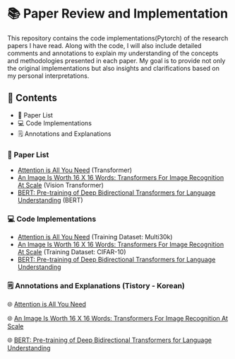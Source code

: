 # 📚 Paper Review and Implementation

This repository contains the code implementations(Pytorch) of the research papers I have read. Along with the code, I will also include detailed comments and annotations to explain my understanding of the concepts and methodologies presented in each paper. My goal is to provide not only the original implementations but also insights and clarifications based on my personal interpretations.

## 📝 Contents  
- 📖 Paper List  
- 💻 Code Implementations
- 🗒️ Annotations and Explanations

### 📖 Paper List
- [Attention is All You Need](http://arxiv.org/abs/1706.03762) (Transformer)
- [An Image Is Worth 16 X 16 Words: Transformers For Image Recognition At Scale](http://arxiv.org/abs/2010.11929) (Vision Transformer)
- [BERT: Pre-training of Deep Bidirectional Transformers for Language Understanding](https://arxiv.org/abs/1810.04805) (BERT)

### 💻 Code Implementations
- [Attention is All You Need](https://github.com/kyeongha-git/Study/tree/main/Transformer) (Training Dataset: Multi30k)
- [An Image Is Worth 16 X 16 Words: Transformers For Image Recognition At Scale](https://github.com/kyeongha-git/Study/tree/main/ViT) (Training Dataset: CIFAR-10)
- [BERT: Pre-training of Deep Bidirectional Transformers for Language Understanding](https://github.com/kyeongha-git/Study/tree/main/BERT-pytorch)

### 🗒️ Annotations and Explanations (Tistory - Korean)
🌐 [Attention is All You Need](https://kyeongha-blog.tistory.com/entry/Transformer-Attention-Is-All-You-Need)

🌐 [An Image Is Worth 16 X 16 Words: Transformers For Image Recognition At Scale](https://kyeongha-blog.tistory.com/entry/Vision-Transformer-AN-IMAGE-IS-WORTH-16X16-WORDS-TRANSFORMERS-FOR-IMAGE-RECOGNITION-AT-SCALE)

🌐 [BERT: Pre-training of Deep Bidirectional Transformers for Language Understanding](https://kyeongha-blog.tistory.com/entry/LLM-BERT-Pre-training-of-Deep-Bidirectional-Transformers-for-Language-Understanding-%EB%85%BC%EB%AC%B8-%EB%A6%AC%EB%B7%B0-%EA%B8%B0%EC%B4%88%EB%B6%80%ED%84%B0-%EA%BC%BC%EA%BC%BC%ED%9E%88)

